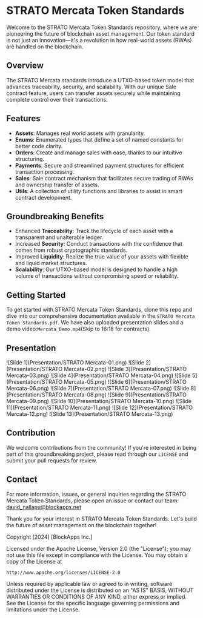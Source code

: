 # STRATO Mercata Token Standards

Welcome to the STRATO Mercata Token Standards repository, where we are pioneering the future of blockchain asset management. Our token standard is not just an innovation—it's a revolution in how real-world assets (RWAs) are handled on the blockchain.

## Overview

The STRATO Mercata standards introduce a UTXO-based token model that advances traceability, security, and scalability. With our unique Sale contract feature, users can transfer assets securely while maintaining complete control over their transactions.

## Features

- **Assets**: Manages real world assets with granularity.
- **Enums**: Enumerated types that define a set of named constants for better code clarity.
- **Orders**: Create and manage sales with ease, thanks to our intuitive structuring.
- **Payments**: Secure and streamlined payment structures for efficient transaction processing.
- **Sales**: Sale contract mechanism that facilitates secure trading of RWAs and ownership transfer of assets.
- **Utils**: A collection of utility functions and libraries to assist in smart contract development.

## Groundbreaking Benefits

- Enhanced **Traceability**: Track the lifecycle of each asset with a transparent and unalterable ledger.
- Increased **Security**: Conduct transactions with the confidence that comes from robust cryptographic standards.
- Improved **Liquidity**: Realize the true value of your assets with flexible and liquid market structures.
- **Scalability**: Our UTXO-based model is designed to handle a high volume of transactions without compromising speed or reliability.

## Getting Started

To get started with STRATO Mercata Token Standards, clone this repo and dive into our comprehensive documentation available in the `STRATO Mercata Token Standards.pdf`. We have also uploaded presentation slides and a demo video:`Mercata_Demo.mp4`(Skip to 16:18 for contracts).

## Presentation
![Slide 1](Presentation/STRATO Mercata-01.png)
![Slide 2](Presentation/STRATO Mercata-02.png)
![Slide 3](Presentation/STRATO Mercata-03.png)
![Slide 4](Presentation/STRATO Mercata-04.png)
![Slide 5](Presentation/STRATO Mercata-05.png)
![Slide 6](Presentation/STRATO Mercata-06.png)
![Slide 7](Presentation/STRATO Mercata-07.png)
![Slide 8](Presentation/STRATO Mercata-08.png)
![Slide 9](Presentation/STRATO Mercata-09.png)
![Slide 10](Presentation/STRATO Mercata-10.png)
![Slide 11](Presentation/STRATO Mercata-11.png)
![Slide 12](Presentation/STRATO Mercata-12.png)
![Slide 13](Presentation/STRATO Mercata-13.png)



## Contribution

We welcome contributions from the community! If you're interested in being part of this groundbreaking project, please read through our `LICENSE` and submit your pull requests for review.

## Contact

For more information, issues, or general inquiries regarding the STRATO Mercata Token Standards, please open an issue or contact our team:
david_nallapu@blockapps.net

Thank you for your interest in STRATO Mercata Token Standards. Let's build the future of asset management on the blockchain together!

Copyright [2024] [BlockApps Inc.]

Licensed under the Apache License, Version 2.0 (the "License");
you may not use this file except in compliance with the License.
You may obtain a copy of the License at

    http://www.apache.org/licenses/LICENSE-2.0

Unless required by applicable law or agreed to in writing, software
distributed under the License is distributed on an "AS IS" BASIS,
WITHOUT WARRANTIES OR CONDITIONS OF ANY KIND, either express or implied.
See the License for the specific language governing permissions and
limitations under the License.